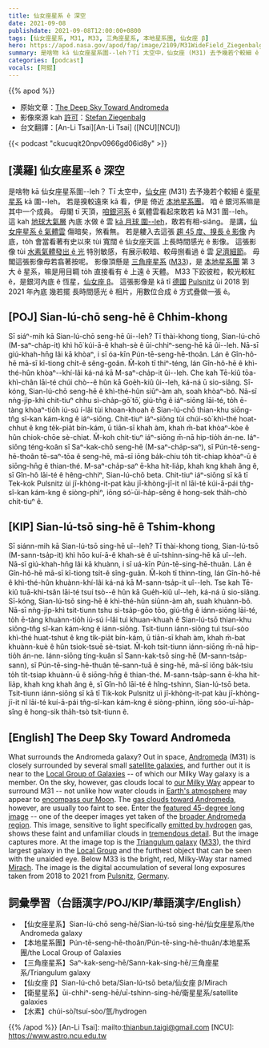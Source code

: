 ```yaml
---
title: 仙女座星系 ê 深空
date: 2021-09-08
publishdate: 2021-09-08T12:00:00+0800
tags: [仙女座星系, M31, M33, 三角座星系, 本地星系團, 仙女座 β]
hero: https://apod.nasa.gov/apod/fap/image/2109/M31WideField_Ziegenbalg_960_annotated.jpg
summary: 是啥物 kā 仙女座星系圍--leh？Tī 太空中，仙女座 (M31) 去予幾若个較細 ê 衛星星系 kā 圍--leh。
categories: [podcast]
vocals: [阿錕]
---
```


{{% apod %}}

- 原始文章：[The Deep Sky Toward Andromeda](https://apod.nasa.gov/apod/ap210908.html)
- 影像來源 kah [許可](https://creativecommons.org/licenses/by-nc-sa/2.0/)：[Stefan Ziegenbalg](http://www.simg.de/)
- 台文翻譯：[An-Li Tsai][An-Li Tsai] ([NCU][NCU])

{{< podcast "ckucuqit20npv0966gd06id8y" >}}

## [漢羅] 仙女座星系 ê 深空
是啥物 kā 仙女座星系圍--leh？
Tī 太空中，[仙女座][Andromeda] (M31) 去予幾若个較細 ê [衛星星系][satellite galaxies] kā 圍--leh。
若是搝較遠來 kā 看，伊是 倚近 [本地星系團][Local Group of Galaxies]。
咱 ê 銀河系嘛是其中一个成員。
毋閣 tī 天頂，[咱銀河系][our Milky Way] ê 氣體雲看起來敢若 kā M31 圍--leh。
這 kah [地球大氣層][Earth's atmosphere] 內底 水做 ê 雲 [kā 月球 圍--leh][encompass our Moon t]，敢若有相-siâng。
是講，[仙女座星系 ê 氣體雲][gas clouds toward Andromeda] 傷暗矣，煞看無。
若是軁入去這張 [趨 45 度、搝長 ê 影像][featured 45-degree long image] 內底，to̍h 會當看著有史以來 tùi 寬闊 ê 仙女座天區 上長時間感光 ê 影像。
這張影像 tùi [水素氣體發出 ê 光][emitted by hydrogen] 特別敏感，有展示較暗、較毋捌看過 ê 雲 [足濟細節][tremendous detail]。
毋閣這張影像毋若翕著按呢。
影像頂懸是 [三角座星系][Triangulum galaxy] ([M33][M33])，是 [本地星系團][Local Group] 第 3 大 ê 星系，嘛是用目睭 to̍h 直接看有 ê 上遠 ê 天體。
M33 下跤彼粒，較光較紅 ê，是銀河內底 ê 恆星，[仙女座 β][Mirach]。
這張影像是 kā tī [德國][Germany] [Pulsnitz][Pulsnitz] ùi 2018 到 2021 年內底 幾若擺 長時間感光 ê 相片，用數位合成 ê 方式疊做一張 ê。

## [POJ] Sian-lú-chō seng-hē ê Chhim-khong
Sī siáⁿ-mih kā Sian-lú-chō seng-hē ûi--leh?
Tī thài-khong tiong, Sian-lú-chō (M-saⁿ-cha̍p-it) khì hō͘ kúi-ā-ê khah-sè ê ūi-chhiⁿ-seng-hē kā ûi--leh.
Nā-sī giú-khah-hn̄g lâi kā khòaⁿ, i sī óa-kīn Pún-tē-seng-hē-thoân.
Lán ê Gîn-hô-hē mā-sī kî-tiong chi̍t-ê sêng-goân.
M̄-koh tī thiⁿ-téng, lán Gîn-hô-hē ê khì-thé-hûn khòaⁿ--khí-lâi ká-ná kā M-saⁿ-cha̍p-it ûi--leh.
Che kah Tē-kiû tōa-khì-chân lāi-té chúi chò--ê hûn kā Goe̍h-kiû ûi--leh, ká-ná ū sio-siâng.
Sī-kóng, Sian-lú-chō seng-hē ê khì-thé-hûn siūⁿ-àm ah, soah khòaⁿ-bô.
Nā-sī nǹg-ji̍p-khì chit-tiuⁿ chhu sì-cha̍p-gō͘ tō͘, giú-tn̂g ê iáⁿ-siōng lāi-té, to̍h ē-tàng khòaⁿ-tio̍h iú-sú í-lâi tùi khoan-khoah ê Sian-lú-chō thian-khu siōng-tn̂g sî-kan kám-kng ê iáⁿ-siōng.
Chit-tiuⁿ iáⁿ-siōng tùi chúi-sò͘ khì-thé hoat-chhut ê kng te̍k-pia̍t bín-kám, ū tiān-sī khah àm, khah m̄-bat khòaⁿ-kòe ê hûn chiok-chōe sè-chiat.
M̄-koh chit-tiuⁿ iáⁿ-siōng m̄-nā hip-tio̍h án-ne.
Iáⁿ-siōng téng-koân sī Saⁿ-kak-chō seng-hē (M-saⁿ-cha̍p-saⁿ), sī Pún-tē-seng-hē-thoân tē-saⁿ-tōa ê seng-hē, mā-sī iōng ba̍k-chiu to̍h ti̍t-chiap khòaⁿ-ū ê siōng-hn̄g ê thian-thé.
M-saⁿ-cha̍p-saⁿ ē-kha hit-lia̍p, khah kng khah âng ê, sī Gîn-hô lāi-té ê hêng-chhiⁿ, Sian-lú-chō beta.
Chit-tiuⁿ iáⁿ-siōng sī kā tī Tek-kok Pulsnitz ùi jī-khòng-it-pat kàu jī-khòng-jī-it nî lāi-té kúi-ā-pái tn̂g-sî-kan kám-kng ê siòng-phìⁿ, iōng só͘-ūi-ha̍p-sêng ê hong-sek tha̍h-chò chit-tiuⁿ ê.

## [KIP] Sian-lú-tsō sing-hē ê Tshim-khong
Sī siánn-mih kā Sian-lú-tsō sing-hē uî--leh?
Tī thài-khong tiong, Sian-lú-tsō (M-sann-tsa̍p-it) khì hōo kuí-ā-ê khah-sè ê uī-tshinn-sing-hē kā uî--leh.
Nā-sī giú-khah-hn̄g lâi kā khuànn, i sī uá-kīn Pún-tē-sing-hē-thuân.
Lán ê Gîn-hô-hē mā-sī kî-tiong tsi̍t-ê sîng-guân.
M̄-koh tī thinn-tíng, lán Gîn-hô-hē ê khì-thé-hûn khuànn-khí-lâi ká-ná kā M-sann-tsa̍p-it uî--leh.
Tse kah Tē-kiû tuā-khì-tsân lāi-té tsuí tsò--ê hûn kā Gue̍h-kiû uî--leh, ká-ná ū sio-siâng.
Sī-kóng, Sian-lú-tsō sing-hē ê khì-thé-hûn siūnn-àm ah, suah khuànn-bô.
Nā-sī nǹg-ji̍p-khì tsit-tiunn tshu sì-tsa̍p-gōo tōo, giú-tn̂g ê iánn-siōng lāi-té, to̍h ē-tàng khuànn-tio̍h iú-sú í-lâi tuì khuan-khuah ê Sian-lú-tsō thian-khu siōng-tn̂g sî-kan kám-kng ê iánn-siōng.
Tsit-tiunn iánn-siōng tuì tsuí-sòo khì-thé huat-tshut ê kng ti̍k-pia̍t bín-kám, ū tiān-sī khah àm, khah m̄-bat khuànn-kuè ê hûn tsiok-tsuē sè-tsiat.
M̄-koh tsit-tiunn iánn-siōng m̄-nā hip-tio̍h án-ne.
Iánn-siōng tíng-kuân sī Sann-kak-tsō sing-hē (M-sann-tsa̍p-sann), sī Pún-tē-sing-hē-thuân tē-sann-tuā ê sing-hē, mā-sī iōng ba̍k-tsiu to̍h ti̍t-tsiap khuànn-ū ê siōng-hn̄g ê thian-thé.
M-sann-tsa̍p-sann ē-kha hit-lia̍p, khah kng khah âng ê, sī Gîn-hô lāi-té ê hîng-tshinn, Sian-lú-tsō beta.
Tsit-tiunn iánn-siōng sī kā tī Tik-kok Pulsnitz uì jī-khòng-it-pat kàu jī-khòng-jī-it nî lāi-té kuí-ā-pái tn̂g-sî-kan kám-kng ê siòng-phìnn, iōng sóo-uī-ha̍p-sîng ê hong-sik tha̍h-tsò tsit-tiunn ê.

## [English] The Deep Sky Toward Andromeda
What surrounds the Andromeda galaxy?
Out in space, [Andromeda][Andromeda] (M31) is closely surrounded by several small [satellite galaxies][satellite galaxies], and further out it is near to the [Local Group of Galaxies][Local Group of Galaxies] -- of which our Milky Way galaxy is a member.
On the sky, however, gas clouds local to [our Milky Way][our Milky Way] appear to surround M31 -- not unlike how water clouds in [Earth's atmosphere][Earth's atmosphere] may appear to [encompass our Moon][encompass our Moon e].
The [gas clouds toward Andromeda][gas clouds toward Andromeda], however, are usually too faint to see.
Enter the [featured 45-degree long image][featured 45-degree long image] -- one of the deeper images yet taken of the [broader Andromeda region][broader Andromeda region].
This image, sensitive to light specifically [emitted by hydrogen][emitted by hydrogen] gas, shows these faint and unfamiliar clouds in [tremendous detail][tremendous detail].
But the image captures more.
At the image top is the [Triangulum galaxy][Triangulum galaxy] ([M33][M33]), the third largest galaxy in the [Local Group][Local Group] and the furthest object that can be seen with the unaided eye.
Below M33 is the bright, red, Milky-Way star named [Mirach][Mirach].
The image is the digital accumulation of several long exposures taken from 2018 to 2021 from [Pulsnitz][Pulsnitz], [Germany][Germany].

## 詞彙學習（台語漢字/POJ/KIP/華語漢字/English）
- 【仙女座星系】Sian-lú-chō seng-hē/Sian-lú-tsō sing-hē/仙女座星系/the Andromeda galaxy
- 【本地星系團】Pún-tē-seng-hē-thoân/Pún-tē-sing-hē-thuân/本地星系團/the Local Group of Galaxies
- 【三角座星系】Saⁿ-kak-seng-hē/Sann-kak-sing-hē/三角座星系/Triangulum galaxy
- 【仙女座 β】Sian-lú-chō beta/Sian-lú-tsō beta/仙女座 β/Mirach
- 【衛星星系】ūi-chhiⁿ-seng-hē/uī-tshinn-sing-hē/衛星星系/satellite galaxies
- 【水素】chúi-sò͘/tsuí-sòo/氫/hydrogen

{{% /apod %}}
[An-Li Tsai]: mailto:thianbun.taigi@gmail.com
[NCU]: https://www.astro.ncu.edu.tw

[Andromeda]:https://en.wikipedia.org/wiki/Andromeda_Galaxy
[satellite galaxies]:https://en.wikipedia.org/wiki/List_of_Andromeda%27s_satellite_galaxies
[Local Group of Galaxies]:https://en.wikipedia.org/wiki/Local_Group#Component_galaxies
[our Milky Way]:https://solarsystem.nasa.gov/resources/285/the-milky-way-galaxy/
[Earth's atmosphere]:https://climate.nasa.gov/news/2919/earths-atmosphere-a-multi-layered-cake/
[encompass our Moon e]:https://apod.nasa.gov/apod/ap210119.html
[encompass our Moon t]:https://apod.tw/daily/20210119/
[gas clouds toward Andromeda]:https://apod.nasa.gov/apod/ap170104.html
[featured 45-degree long image]:http://www.simg.de/nebulae3/and-lac.html
[broader Andromeda region]:https://apod.nasa.gov/apod/ap170303.html
[emitted by hydrogen]:https://en.wikipedia.org/wiki/H-alpha
[tremendous detail]:https://image.shutterstock.com/image-photo/wide-eyed-double-dapple-dachshund-260nw-1057810916.jpg
[Triangulum galaxy]:https://www.nasa.gov/feature/goddard/2019/messier-33-the-triangulum-galaxy
[M33]:https://apod.nasa.gov/apod/ap191231.html
[Local Group]:http://www.atlasoftheuniverse.com/localgr.html
[Mirach]:https://en.wikipedia.org/wiki/Beta_Andromedae
[Pulsnitz]:https://en.wikipedia.org/wiki/Pulsnitz
[Germany]:https://en.wikipedia.org/wiki/Germany
